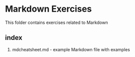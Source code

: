 # Markdown Exercises

This folder contains exercises related to Markdown

## index
1. mdcheatsheet.md - example Markdown file with examples